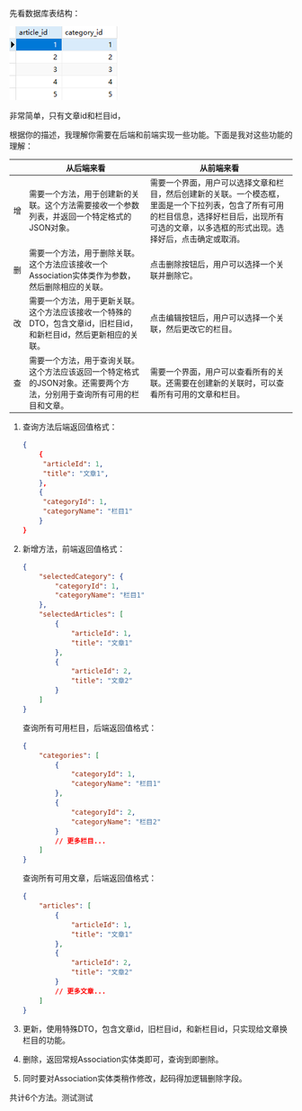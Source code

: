 先看数据库表结构：

![image-20240108155629733](关联文章和栏目/image-20240108155629733.png)

非常简单，只有文章id和栏目id，

根据你的描述，我理解你需要在后端和前端实现一些功能。下面是我对这些功能的理解：

|    | 从后端来看                                                                                                             | 从前端来看                                                                                                                                                                                         |
| -- | ---------------------------------------------------------------------------------------------------------------------- | -------------------------------------------------------------------------------------------------------------------------------------------------------------------------------------------------- |
| 增 | 需要一个方法，用于创建新的关联。这个方法需要接收一个参数列表，并返回一个特定格式的JSON对象。                           | 需要一个界面，用户可以选择文章和栏目，然后创建新的关联。一个模态框，里面是一个下拉列表，包含了所有可用的栏目信息，选择好栏目后，出现所有可选的文章，以多选框的形式出现。选择好后，点击确定或取消。 |
| 删 | 需要一个方法，用于删除关联。这个方法应该接收一个Association实体类作为参数，然后删除相应的关联。                        | 点击删除按钮后，用户可以选择一个关联并删除它。                                                                                                                                                     |
| 改 | 需要一个方法，用于更新关联。这个方法应该接收一个特殊的DTO，包含文章id，旧栏目id，和新栏目id，然后更新相应的关联。      | 点击编辑按钮后，用户可以选择一个关联，然后更改它的栏目。                                                                                                                                           |
| 查 | 需要一个方法，用于查询关联。这个方法应该返回一个特定格式的JSON对象。还需要两个方法，分别用于查询所有可用的栏目和文章。 | 需要一个界面，用户可以查看所有的关联。还需要在创建新的关联时，可以查看所有可用的文章和栏目。                                                                                                       |

1. 查询方法后端返回值格式：

   ```json
   {
       {
       	"articleId": 1,
   		"title": "文章1",
       },
       {
       	"categoryId": 1,
       	"categoryName": "栏目1"
       }
   }
   ```
2. 新增方法，前端返回值格式：

   ```json
   {
       "selectedCategory": {
           "categoryId": 1,
           "categoryName": "栏目1"
       },
       "selectedArticles": [
           {
               "articleId": 1,
               "title": "文章1"
           },
           {
               "articleId": 2,
               "title": "文章2"
           }
       ]
   }
   
   ```

   查询所有可用栏目，后端返回值格式：

   ```json
   {
       "categories": [
           {
               "categoryId": 1,
               "categoryName": "栏目1"
           },
           {
               "categoryId": 2,
               "categoryName": "栏目2"
           }
           // 更多栏目...
       ]
   }
   
   ```

   查询所有可用文章，后端返回值格式：

   ```json
   {
       "articles": [
           {
               "articleId": 1,
               "title": "文章1"
           },
           {
               "articleId": 2,
               "title": "文章2"
           }
           // 更多文章...
       ]
   }
   
   ```
3. 更新，使用特殊DTO，包含文章id，旧栏目id，和新栏目id，只实现给文章换栏目的功能。
4. 删除，返回常规Association实体类即可，查询到即删除。
5. 同时要对Association实体类稍作修改，起码得加逻辑删除字段。

共计6个方法。测试测试
